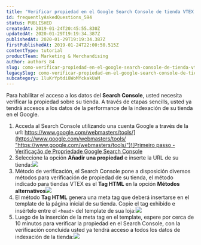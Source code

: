 ```yaml
---
title: 'Verificar propiedad en el Google Search Console de tienda VTEX'
id: frequentlyAskedQuestions_594
status: PUBLISHED
createdAt: 2019-01-24T20:45:55.830Z
updatedAt: 2020-01-29T19:19:34.387Z
publishedAt: 2020-01-29T19:19:34.387Z
firstPublishedAt: 2019-01-24T22:00:50.515Z
contentType: tutorial
productTeam: Marketing & Merchandising
author: authors_84
slug: como-verificar-propiedad-en-el-google-search-console-de-tienda-vtex
legacySlug: como-verificar-propiedad-en-el-google-search-console-de-tienda-vtex
subcategory: 1luKrYptdi8WoMYckakUaM
---
```


Para habilitar el acceso a los datos del **Search Console**, usted necesita verificar la propiedad sobre su tienda. A través de etapas sencills, usted ya tendrá accesos a los datos de la performance de la indexación de su tienda en el Google.

1. Acceda al Search Console utilizando una cuenta Google a través de la url: [https://www.google.com/webmasters/tools/](https://www.google.com/webmasters/tools/ "https://www.google.com/webmasters/tools/")![Primeiro passo - Verificação de Propriedade Google Search Console](//images.contentful.com/alneenqid6w5/53nfBOKjXOMGacqQIGuYKY/5d9bed2fd41df4956e89a5e52c00acc4/step_1.jpg) 
2. Seleccione la opción **Añadir una propiedad** e inserte la URL de su tienda:![](//images.contentful.com/alneenqid6w5/5z5kYNIrzUo2mumc6WU6sC/d5e408a19b2ec6cf3c261ce490b43cab/step_2.jpg)
3. Método de verificación, el Search Console pone a disposición diversos métodos para verificación de propiedad de su tienda, el método indicado para tiendas VTEX es el **Tag HTML** en la opción **Métodos alternativos**![](//images.contentful.com/alneenqid6w5/5QvujnxhluSkW8UOkOwUOM/86022ea4ffb6dad43f421af5ea130568/step_3.jpg)
4. El método **Tag HTML** genera una meta tag que deberá insertarse en el template de la página inicial de su tienda. Copie el tag exhibido e insértelo entre el `<head>` del template de sua loja:![](//images.contentful.com/alneenqid6w5/3uDOqrv56oMGUK6mAewgSO/bd820d0abd57ef29c88cccc5669e314f/step_4.jpg)
5. Luego de la inserción de la meta tag en el template, espere por cerca de 10 minutos para verificar la propiedad en el Search Console, con la verificación concluida usted ya tendrá acceso a todos los datos de indexación de la tienda:![](//images.contentful.com/alneenqid6w5/225MhXRikEygYCyagUY4MQ/11f0f693fa62a9700d6cec050267e98b/step_5.jpg)
